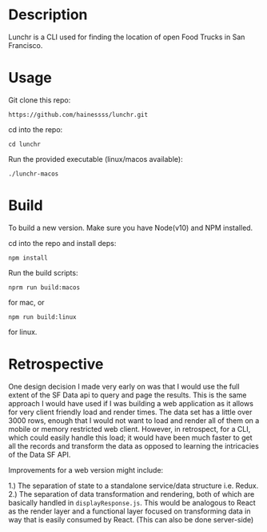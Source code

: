 # Description

Lunchr is a CLI used for finding the location of open Food Trucks in San Francisco.

# Usage

Git clone this repo:

```https://github.com/hainessss/lunchr.git```

cd into the repo:

```cd lunchr```

Run the provided executable (linux/macos available):

```./lunchr-macos```

# Build

To build a new version. Make sure you have Node(v10) and NPM installed.

cd into the repo and install deps:

```npm install```

Run the build scripts:

```nprm run build:macos```

for mac, or

```npm run build:linux```

for linux.

# Retrospective

One design decision I made very early on was that I would use the full extent of the SF Data api to query and page the results.  This is the same approach I would have used if I was building a web application as it allows for very client friendly load and render times. The data set has a little over 3000 rows, enough that I would not want to load and render all of them on a mobile or memory restricted web client.  However, in retrospect, for a CLI, which could easily handle this load; it would have been much faster to get all the records and transform the data as opposed to learning the intricacies of the Data SF API.

Improvements for a web version might include:

1.) The separation of state to a standalone service/data structure i.e. Redux.
2.) The separation of data transformation and rendering, both of which are basically handled in `displayResponse.js`. This would be analogous to React as the render layer and a functional layer focused on transforming data in way that is easily consumed by React. (This can also be done server-side)

